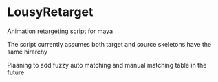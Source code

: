 # LousyRetarget
Animation retargeting script for maya 

The script currently assumes both target and source skeletons have the same hirarchy 

Plaaning to add fuzzy auto matching and manual matching table in the future
